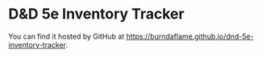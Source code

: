 # D&D 5e Inventory Tracker

You can find it hosted by GitHub at https://burndaflame.github.io/dnd-5e-inventory-tracker.
